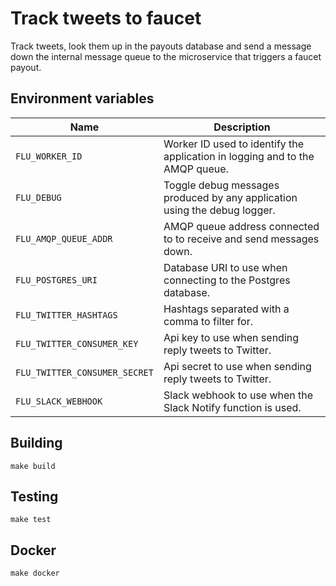 
# Track tweets to faucet

Track tweets, look them up in the payouts database and send a message
down the internal message queue to the microservice that triggers a
faucet payout.

## Environment variables

|              Name             |                                 Description
|-------------------------------|------------------------------------------------------------------------------|
| `FLU_WORKER_ID`               | Worker ID used to identify the application in logging and to the AMQP queue. |
| `FLU_DEBUG`                   | Toggle debug messages produced by any application using the debug logger.    |
| `FLU_AMQP_QUEUE_ADDR`         | AMQP queue address connected to to receive and send messages down.           |
| `FLU_POSTGRES_URI`            | Database URI to use when connecting to the Postgres database.                |
| `FLU_TWITTER_HASHTAGS`        | Hashtags separated with a comma to filter for.                               |
| `FLU_TWITTER_CONSUMER_KEY`    | Api key to use when sending reply tweets to Twitter.                         |
| `FLU_TWITTER_CONSUMER_SECRET` | Api secret to use when sending reply tweets to Twitter.                      |
| `FLU_SLACK_WEBHOOK`           | Slack webhook to use when the Slack Notify function is used.                 |

## Building

	make build

## Testing

	make test

## Docker

	make docker
